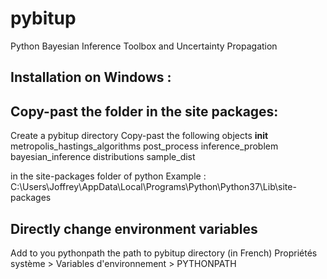 # pybitup
Python Bayesian Inference Toolbox and Uncertainty Propagation 

Installation on Windows : 
--------------------------

Copy-past the folder in the site packages: 
-------------------------------------------
Create a pybitup directory
Copy-past the following objects 
__init__
metropolis_hastings_algorithms
post_process
inference_problem
bayesian_inference
distributions
sample_dist

in the site-packages folder of python 
Example : 
C:\Users\Joffrey\AppData\Local\Programs\Python\Python37\Lib\site-packages

Directly change environment variables 
------------------------------------
Add to you pythonpath the path to pybitup directory 
(in French) 
Propriétés système > Variables d'environnement > PYTHONPATH 